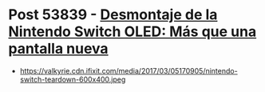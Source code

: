 # Post 53839 - [Desmontaje de la Nintendo Switch OLED: Más que una pantalla nueva](https://www.ifixit.com/News/53839/desmontaje-de-la-nintendo-switch-oled-mas-que-una-pantalla-nueva)

- https://valkyrie.cdn.ifixit.com/media/2017/03/05170905/nintendo-switch-teardown-600x400.jpeg
